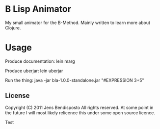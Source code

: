 **B** **L**isp **A**nimator
===

My small animator for the B-Method. Mainly written to learn more about Clojure.

Usage 
===

Produce documentation: lein marg

Produce uberjar: lein uberjar

Run the thing: java -jar bla-1.0.0-standalone.jar "#EXPRESSION 3+5"

License
---
Copyright (C) 2011 Jens Bendisposto
All rights reserved. At some point in the future I will most likely relicence this under some open source licence.

Test